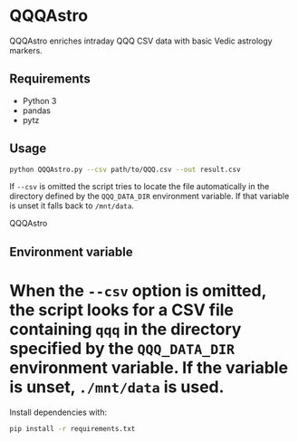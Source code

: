 # QQQAstro

QQQAstro enriches intraday QQQ CSV data with basic Vedic astrology markers.

## Requirements
- Python 3
- pandas
- pytz

## Usage
```bash
python QQQAstro.py --csv path/to/QQQ.csv --out result.csv
```
If `--csv` is omitted the script tries to locate the file automatically in the
directory defined by the `QQQ_DATA_DIR` environment variable. If that variable
is unset it falls back to `/mnt/data`.

QQQAstro

## Environment variable

When the `--csv` option is omitted, the script looks for a CSV file
containing `qqq` in the directory specified by the `QQQ_DATA_DIR`
environment variable. If the variable is unset, `./mnt/data` is used.
=======
Install dependencies with:

```bash
pip install -r requirements.txt
```

